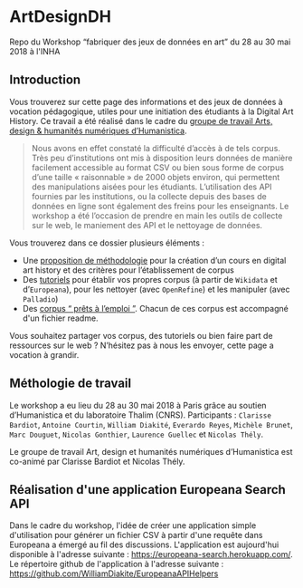 # ArtDesignDH
Repo du Workshop “fabriquer des jeux de données en art” du 28 au 30 mai 2018 à l'INHA

## Introduction

Vous trouverez sur cette page des informations et des jeux de données à vocation pédagogique, utiles pour une initiation des étudiants à la Digital Art History. Ce travail a été réalisé dans le cadre du [groupe de travail Arts, design & humanités numériques d’Humanistica](http://www.humanisti.ca/forums/forum/groupes-de-travail/arts/).


> Nous avons en effet constaté la difficulté d’accès à de tels corpus. Très peu d’institutions ont mis à disposition leurs données de manière facilement accessible au format CSV ou bien sous forme de corpus d’une taille « raisonnable » de 2000 objets environ, qui permettent des manipulations aisées pour les étudiants. L’utilisation des API fournies par les institutions, ou la collecte depuis des bases de données en ligne sont également des freins pour les enseignants. Le workshop a été l’occasion de prendre en main les outils de collecte sur le web, le maniement des API et le nettoyage de données.

Vous trouverez dans ce dossier plusieurs éléments :
* Une [proposition de méthodologie](proposition_methodologie.md) pour la création d’un cours en digital art history et des critères pour l’établissement de corpus
* Des [tutoriels](/tutoriels/) pour établir vos propres corpus (à partir de `Wikidata` et d’`Europeana`), pour les nettoyer (avec `OpenRefine`) et les manipuler (avec `Palladio`)
* Des [corpus “ prêts à l’emploi ”](./corpus/). Chacun de ces corpus est accompagné d'un fichier readme.

Vous souhaitez partager vos corpus, des tutoriels ou bien faire part de ressources sur le web ? N’hésitez pas à nous les envoyer, cette page a vocation à grandir.

## Méthologie de travail
Le workshop a eu lieu du 28 au 30 mai 2018 à Paris grâce au soutien d’Humanistica et du laboratoire Thalim (CNRS).
Participants : `Clarisse Bardiot`, `Antoine Courtin`, `William Diakité`, `Everardo Reyes`, `Michèle Brunet`, `Marc Douguet`, `Nicolas Gonthier`, `Laurence Guellec` et `Nicolas Thély`.

Le groupe de travail Art, design et humanités numériques d’Humanistica est co-animé par Clarisse Bardiot et Nicolas Thély.

## Réalisation d'une application Europeana Search API
Dans le cadre du workshop, l'idée de créer une application simple d'utilisation pour générer un fichier CSV à partir d'une requête dans Europeana a émergé au fil des discussions.
L'application est aujourd'hui disponible à l'adresse suivante : https://europeana-search.herokuapp.com/.
Le répertoire github de l'application à l'adresse suivante : https://github.com/WilliamDiakite/EuropeanaAPIHelpers
